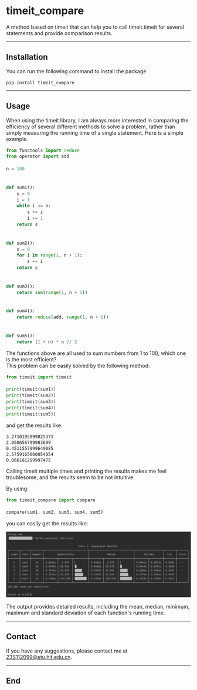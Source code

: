 # timeit_compare

A method based on timeit that can help you to call timeit.timeit for several
statements and provide comparison results.

------------------------------

## Installation

You can run the following command to install the package

```
pip install timeit_compare
```

------------------------------

## Usage

When using the timeit library, I am always more interested in comparing the 
efficiency of several different methods to solve a problem, rather than simply 
measuring the running time of a single statement. Here is a simple example.

```python
from functools import reduce
from operator import add

n = 100


def sum1():
    s = 0
    i = 1
    while i <= n:
        s += i
        i += 1
    return s


def sum2():
    s = 0
    for i in range(1, n + 1):
        s += i
    return s


def sum3():
    return sum(range(1, n + 1))


def sum4():
    return reduce(add, range(1, n + 1))


def sum5():
    return (1 + n) * n // 2
```

The functions above are all used to sum numbers from 1 to 100, which one is the
most efficient?  
This problem can be easily solved by the following method:

```python 
from timeit import timeit

print(timeit(sum1))
print(timeit(sum2))
print(timeit(sum3))
print(timeit(sum4))
print(timeit(sum5))
```

and get the results like:

```
3.2710195999825373
2.050656799983699
0.4511557999649085
2.5759165000054054
0.066161299997475
```

Calling timeit multiple times and printing the results makes me feel 
troublesome, and the results seem to be not intuitive.

By using:

```python
from timeit_compare import compare

compare(sum1, sum2, sum3, sum4, sum5)
```

you can easily get the results like:

[![output_example.png](https://raw.githubusercontent.com/AomandeNiuma/timeit_compare/main/output_example.png)](
https://raw.githubusercontent.com/AomandeNiuma/timeit_compare/main/output_example.png)

The output provides detailed results, including the mean, median, minimum, 
maximum and standard deviation of each function's running time.

------------------------------

## Contact

If you have any suggestions, please contact me at 
[23S112099@stu.hit.edu.cn](mailto:23S112099@stu.hit.edu.cn).

------------------------------

## End